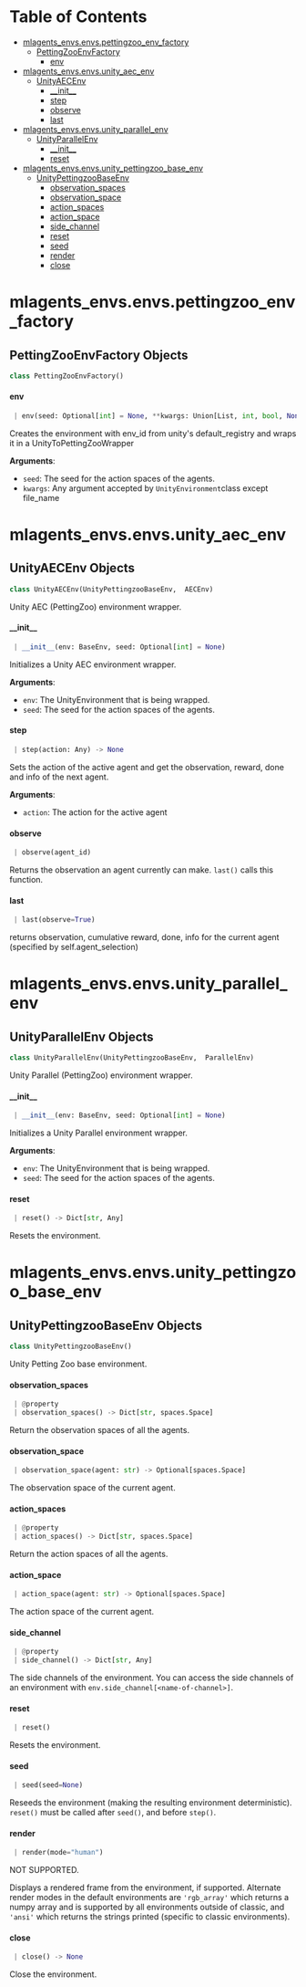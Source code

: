 # Table of Contents

* [mlagents\_envs.envs.pettingzoo\_env\_factory](#mlagents_envs.envs.pettingzoo_env_factory)
  * [PettingZooEnvFactory](#mlagents_envs.envs.pettingzoo_env_factory.PettingZooEnvFactory)
    * [env](#mlagents_envs.envs.pettingzoo_env_factory.PettingZooEnvFactory.env)
* [mlagents\_envs.envs.unity\_aec\_env](#mlagents_envs.envs.unity_aec_env)
  * [UnityAECEnv](#mlagents_envs.envs.unity_aec_env.UnityAECEnv)
    * [\_\_init\_\_](#mlagents_envs.envs.unity_aec_env.UnityAECEnv.__init__)
    * [step](#mlagents_envs.envs.unity_aec_env.UnityAECEnv.step)
    * [observe](#mlagents_envs.envs.unity_aec_env.UnityAECEnv.observe)
    * [last](#mlagents_envs.envs.unity_aec_env.UnityAECEnv.last)
* [mlagents\_envs.envs.unity\_parallel\_env](#mlagents_envs.envs.unity_parallel_env)
  * [UnityParallelEnv](#mlagents_envs.envs.unity_parallel_env.UnityParallelEnv)
    * [\_\_init\_\_](#mlagents_envs.envs.unity_parallel_env.UnityParallelEnv.__init__)
    * [reset](#mlagents_envs.envs.unity_parallel_env.UnityParallelEnv.reset)
* [mlagents\_envs.envs.unity\_pettingzoo\_base\_env](#mlagents_envs.envs.unity_pettingzoo_base_env)
  * [UnityPettingzooBaseEnv](#mlagents_envs.envs.unity_pettingzoo_base_env.UnityPettingzooBaseEnv)
    * [observation\_spaces](#mlagents_envs.envs.unity_pettingzoo_base_env.UnityPettingzooBaseEnv.observation_spaces)
    * [observation\_space](#mlagents_envs.envs.unity_pettingzoo_base_env.UnityPettingzooBaseEnv.observation_space)
    * [action\_spaces](#mlagents_envs.envs.unity_pettingzoo_base_env.UnityPettingzooBaseEnv.action_spaces)
    * [action\_space](#mlagents_envs.envs.unity_pettingzoo_base_env.UnityPettingzooBaseEnv.action_space)
    * [side\_channel](#mlagents_envs.envs.unity_pettingzoo_base_env.UnityPettingzooBaseEnv.side_channel)
    * [reset](#mlagents_envs.envs.unity_pettingzoo_base_env.UnityPettingzooBaseEnv.reset)
    * [seed](#mlagents_envs.envs.unity_pettingzoo_base_env.UnityPettingzooBaseEnv.seed)
    * [render](#mlagents_envs.envs.unity_pettingzoo_base_env.UnityPettingzooBaseEnv.render)
    * [close](#mlagents_envs.envs.unity_pettingzoo_base_env.UnityPettingzooBaseEnv.close)

<a name="mlagents_envs.envs.pettingzoo_env_factory"></a>
# mlagents\_envs.envs.pettingzoo\_env\_factory

<a name="mlagents_envs.envs.pettingzoo_env_factory.PettingZooEnvFactory"></a>
## PettingZooEnvFactory Objects

```python
class PettingZooEnvFactory()
```

<a name="mlagents_envs.envs.pettingzoo_env_factory.PettingZooEnvFactory.env"></a>
#### env

```python
 | env(seed: Optional[int] = None, **kwargs: Union[List, int, bool, None]) -> UnityAECEnv
```

Creates the environment with env_id from unity's default_registry and wraps it in a UnityToPettingZooWrapper

**Arguments**:

- `seed`: The seed for the action spaces of the agents.
- `kwargs`: Any argument accepted by `UnityEnvironment`class except file_name

<a name="mlagents_envs.envs.unity_aec_env"></a>
# mlagents\_envs.envs.unity\_aec\_env

<a name="mlagents_envs.envs.unity_aec_env.UnityAECEnv"></a>
## UnityAECEnv Objects

```python
class UnityAECEnv(UnityPettingzooBaseEnv,  AECEnv)
```

Unity AEC (PettingZoo) environment wrapper.

<a name="mlagents_envs.envs.unity_aec_env.UnityAECEnv.__init__"></a>
#### \_\_init\_\_

```python
 | __init__(env: BaseEnv, seed: Optional[int] = None)
```

Initializes a Unity AEC environment wrapper.

**Arguments**:

- `env`: The UnityEnvironment that is being wrapped.
- `seed`: The seed for the action spaces of the agents.

<a name="mlagents_envs.envs.unity_aec_env.UnityAECEnv.step"></a>
#### step

```python
 | step(action: Any) -> None
```

Sets the action of the active agent and get the observation, reward, done
and info of the next agent.

**Arguments**:

- `action`: The action for the active agent

<a name="mlagents_envs.envs.unity_aec_env.UnityAECEnv.observe"></a>
#### observe

```python
 | observe(agent_id)
```

Returns the observation an agent currently can make. `last()` calls this function.

<a name="mlagents_envs.envs.unity_aec_env.UnityAECEnv.last"></a>
#### last

```python
 | last(observe=True)
```

returns observation, cumulative reward, done, info for the current agent (specified by self.agent_selection)

<a name="mlagents_envs.envs.unity_parallel_env"></a>
# mlagents\_envs.envs.unity\_parallel\_env

<a name="mlagents_envs.envs.unity_parallel_env.UnityParallelEnv"></a>
## UnityParallelEnv Objects

```python
class UnityParallelEnv(UnityPettingzooBaseEnv,  ParallelEnv)
```

Unity Parallel (PettingZoo) environment wrapper.

<a name="mlagents_envs.envs.unity_parallel_env.UnityParallelEnv.__init__"></a>
#### \_\_init\_\_

```python
 | __init__(env: BaseEnv, seed: Optional[int] = None)
```

Initializes a Unity Parallel environment wrapper.

**Arguments**:

- `env`: The UnityEnvironment that is being wrapped.
- `seed`: The seed for the action spaces of the agents.

<a name="mlagents_envs.envs.unity_parallel_env.UnityParallelEnv.reset"></a>
#### reset

```python
 | reset() -> Dict[str, Any]
```

Resets the environment.

<a name="mlagents_envs.envs.unity_pettingzoo_base_env"></a>
# mlagents\_envs.envs.unity\_pettingzoo\_base\_env

<a name="mlagents_envs.envs.unity_pettingzoo_base_env.UnityPettingzooBaseEnv"></a>
## UnityPettingzooBaseEnv Objects

```python
class UnityPettingzooBaseEnv()
```

Unity Petting Zoo base environment.

<a name="mlagents_envs.envs.unity_pettingzoo_base_env.UnityPettingzooBaseEnv.observation_spaces"></a>
#### observation\_spaces

```python
 | @property
 | observation_spaces() -> Dict[str, spaces.Space]
```

Return the observation spaces of all the agents.

<a name="mlagents_envs.envs.unity_pettingzoo_base_env.UnityPettingzooBaseEnv.observation_space"></a>
#### observation\_space

```python
 | observation_space(agent: str) -> Optional[spaces.Space]
```

The observation space of the current agent.

<a name="mlagents_envs.envs.unity_pettingzoo_base_env.UnityPettingzooBaseEnv.action_spaces"></a>
#### action\_spaces

```python
 | @property
 | action_spaces() -> Dict[str, spaces.Space]
```

Return the action spaces of all the agents.

<a name="mlagents_envs.envs.unity_pettingzoo_base_env.UnityPettingzooBaseEnv.action_space"></a>
#### action\_space

```python
 | action_space(agent: str) -> Optional[spaces.Space]
```

The action space of the current agent.

<a name="mlagents_envs.envs.unity_pettingzoo_base_env.UnityPettingzooBaseEnv.side_channel"></a>
#### side\_channel

```python
 | @property
 | side_channel() -> Dict[str, Any]
```

The side channels of the environment. You can access the side channels
of an environment with `env.side_channel[<name-of-channel>]`.

<a name="mlagents_envs.envs.unity_pettingzoo_base_env.UnityPettingzooBaseEnv.reset"></a>
#### reset

```python
 | reset()
```

Resets the environment.

<a name="mlagents_envs.envs.unity_pettingzoo_base_env.UnityPettingzooBaseEnv.seed"></a>
#### seed

```python
 | seed(seed=None)
```

Reseeds the environment (making the resulting environment deterministic).
`reset()` must be called after `seed()`, and before `step()`.

<a name="mlagents_envs.envs.unity_pettingzoo_base_env.UnityPettingzooBaseEnv.render"></a>
#### render

```python
 | render(mode="human")
```

NOT SUPPORTED.

Displays a rendered frame from the environment, if supported.
Alternate render modes in the default environments are `'rgb_array'`
which returns a numpy array and is supported by all environments outside of classic,
and `'ansi'` which returns the strings printed (specific to classic environments).

<a name="mlagents_envs.envs.unity_pettingzoo_base_env.UnityPettingzooBaseEnv.close"></a>
#### close

```python
 | close() -> None
```

Close the environment.
